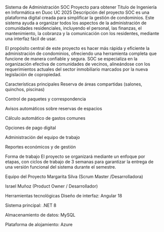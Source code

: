 Sistema de Administración SOC
Proyecto para obtener Título de Ingeniería en Informática en Duoc UC 2025
Descripción del proyecto
SOC es una plataforma digital creada para simplificar la gestión de condominios. Este sistema ayuda a organizar todos los aspectos de la administración de comunidades residenciales, incluyendo el personal, las finanzas, el mantenimiento, la cobranza y la comunicación con los residentes, mediante una interfaz fácil de usar.

El propósito central de este proyecto es hacer más rápida y eficiente la administración de condominios, ofreciendo una herramienta completa que funcione de manera confiable y segura. SOC se especializa en la organización efectiva de comunidades de vecinos, alineándose con los requerimientos actuales del sector inmobiliario marcados por la nueva legislación de copropiedad.

Características principales
Reserva de áreas compartidas (salones, quinchos, piscinas)

Control de paquetes y correspondencia

Avisos automáticos sobre reservas de espacios

Cálculo automático de gastos comunes

Opciones de pago digital

Administración del equipo de trabajo

Reportes económicos y de gestión

Forma de trabajo
El proyecto se organizará mediante un enfoque por etapas, con ciclos de trabajo de 3 semanas para garantizar la entrega de una versión funcional del sistema durante el semestre.

Equipo del Proyecto
Margarita Silva (Scrum Master /Desarrolladora)

Israel Muñoz (Product Owner / Desarrollador)

Herramientas tecnológicas
Diseño de interfaz: Angular 18

Sistema principal: .NET 8

Almacenamiento de datos: MySQL

Plataforma de alojamiento: Azure
